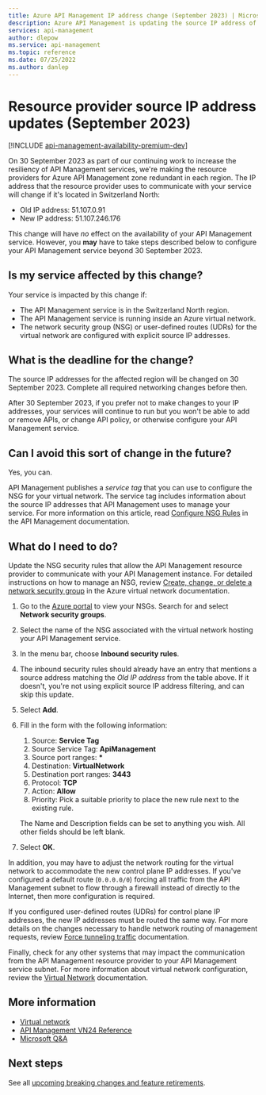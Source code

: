 ```yaml
---
title: Azure API Management IP address change (September 2023) | Microsoft Docs
description: Azure API Management is updating the source IP address of the resource provider in Switzerland North. If your service is hosted in a Microsoft Azure virtual network, you may need to update network settings to continue managing your service.
services: api-management
author: dlepow
ms.service: api-management
ms.topic: reference
ms.date: 07/25/2022
ms.author: danlep
---
```


# Resource provider source IP address updates (September 2023)

[!INCLUDE [api-management-availability-premium-dev](../../../includes/api-management-availability-premium-dev.md)]

On 30 September 2023 as part of our continuing work to increase the resiliency of API Management services, we're making the resource providers for Azure API Management zone redundant in each region. The IP address that the resource provider uses to communicate with your service will change if it's located in Switzerland North:

* Old IP address: 51.107.0.91
* New IP address: 51.107.246.176

This change will have *no* effect on the availability of your API Management service. However, you **may** have to take steps described below to configure your API Management service beyond 30 September 2023.

## Is my service affected by this change?

Your service is impacted by this change if:

* The API Management service is in the Switzerland North region.
* The API Management service is running inside an Azure virtual network.
* The network security group (NSG) or user-defined routes (UDRs) for the virtual network are configured with explicit source IP addresses.

## What is the deadline for the change?

The source IP addresses for the affected region will be changed on 30 September 2023. Complete all required networking changes before then.

After 30 September 2023, if you prefer not to make changes to your IP addresses, your services will continue to run but you won't be able to add or remove APIs, or change API policy, or otherwise configure your API Management service. 

## Can I avoid this sort of change in the future?

Yes, you can.

API Management publishes a _service tag_ that you can use to configure the NSG for your virtual network. The service tag includes information about the source IP addresses that API Management uses to manage your service. For more information on this article, read [Configure NSG Rules] in the API Management documentation.

## What do I need to do?

Update the NSG security rules that allow the API Management resource provider to communicate with your API Management instance. For detailed instructions on how to manage an NSG, review [Create, change, or delete a network security group] in the Azure virtual network documentation.

1. Go to the [Azure portal](https://portal.azure.com) to view your NSGs. Search for and select **Network security groups**.
2. Select the name of the NSG associated with the virtual network hosting your API Management service.
3. In the menu bar, choose **Inbound security rules**.
4. The inbound security rules should already have an entry that mentions a source address matching the _Old IP address_ from the table above. If it doesn't, you're not using explicit source IP address filtering, and can skip this update.
5. Select **Add**.
6. Fill in the form with the following information:
  
   1. Source: **Service Tag**
   2. Source Service Tag: **ApiManagement**
   3. Source port ranges: __*__
   4. Destination: **VirtualNetwork**
   5. Destination port ranges: **3443**
   6. Protocol: **TCP**
   7. Action: **Allow**
   8. Priority: Pick a suitable priority to place the new rule next to the existing rule.

   The Name and Description fields can be set to anything you wish. All other fields should be left blank.

7. Select **OK**.

In addition, you may have to adjust the network routing for the virtual network to accommodate the new control plane IP addresses. If you've configured a default route (`0.0.0.0/0`) forcing all traffic from the API Management subnet to flow through a firewall instead of directly to the Internet, then more configuration is required. 

If you configured user-defined routes (UDRs) for control plane IP addresses, the new IP addresses must be routed the same way. For more details on the changes necessary to handle network routing of management requests, review [Force tunneling traffic] documentation.

Finally, check for any other systems that may impact the communication from the API Management resource provider to your API Management service subnet. For more information about virtual network configuration, review the [Virtual Network] documentation.

## More information

* [Virtual network](../../virtual-network/index.yml)
* [API Management VN24 Reference](../virtual-network-reference.md)
* [Microsoft Q&A](/answers/topics/azure-api-management.html)

## Next steps

See all [upcoming breaking changes and feature retirements](overview.md).

<!-- Links -->
[Configure NSG Rules]: ../api-management-using-with-internal-vnet.md#configure-nsg-rules
[Virtual Network]: ../../virtual-network/index.yml
[Force tunneling traffic]: ../api-management-using-with-internal-vnet.md#force-tunnel-traffic-to-on-premises-firewall-using-expressroute-or-network-virtual-appliance
[Create, change, or delete a network security group]: ../../virtual-network/manage-network-security-group.md
